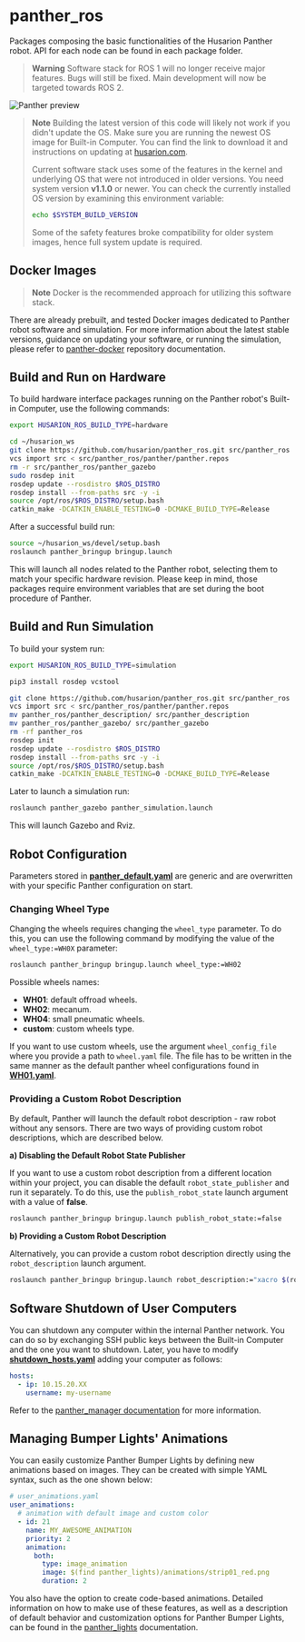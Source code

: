 # panther_ros

Packages composing the basic functionalities of the Husarion Panther robot.
API for each node can be found in each package folder.

> **Warning**
> Software stack for ROS 1 will no longer receive major features. Bugs will still be fixed.
> Main development will now be targeted towards ROS 2.

<picture>
  <source media="(prefers-color-scheme: dark)" srcset="https://github-readme-figures.s3.eu-central-1.amazonaws.com/panther/panther_ros/day_with_lights.png">
  <img alt="Panther preview" src="https://github-readme-figures.s3.eu-central-1.amazonaws.com/panther/panther_ros/day_no_lights.png">
</picture>

> **Note**
> Building the latest version of this code will likely not work if you didn't update the OS. Make sure you are running the newest OS image for Built-in Computer. You can find the link to download it and instructions on updating at [husarion.com](https://husarion.com/manuals/panther/operating-system-reinstallation/#built-in-computer-system-reinstallation).
>
> Current software stack uses some of the features in the kernel and underlying OS that were not introduced in older versions. You need system version **v1.1.0** or newer. You can check the currently installed OS version by examining this environment variable:
> ``` bash
> echo $SYSTEM_BUILD_VERSION
> ```
>
> Some of the safety features broke compatibility for older system images, hence full system update is required.

## Docker Images

> **Note**
>  Docker is the recommended approach for utilizing this software stack.

There are already prebuilt, and tested Docker images dedicated to Panther robot software and simulation. For more information about the latest stable versions, guidance on updating your software, or running the simulation, please refer to [panther-docker](https://github.com/husarion/panther-docker/tree/ros1) repository documentation.

## Build and Run on Hardware

To build hardware interface packages running on the Panther robot's Built-in Computer, use the following commands:
``` bash
export HUSARION_ROS_BUILD_TYPE=hardware

cd ~/husarion_ws
git clone https://github.com/husarion/panther_ros.git src/panther_ros
vcs import src < src/panther_ros/panther/panther.repos
rm -r src/panther_ros/panther_gazebo
sudo rosdep init
rosdep update --rosdistro $ROS_DISTRO
rosdep install --from-paths src -y -i
source /opt/ros/$ROS_DISTRO/setup.bash
catkin_make -DCATKIN_ENABLE_TESTING=0 -DCMAKE_BUILD_TYPE=Release
```

After a successful build run:
``` bash
source ~/husarion_ws/devel/setup.bash
roslaunch panther_bringup bringup.launch
```

This will launch all nodes related to the Panther robot, selecting them to match your specific hardware revision. Please keep in mind, those packages require environment variables that are set during the boot procedure of Panther.

## Build and Run Simulation

To build your system run:
``` bash
export HUSARION_ROS_BUILD_TYPE=simulation

pip3 install rosdep vcstool

git clone https://github.com/husarion/panther_ros.git src/panther_ros
vcs import src < src/panther_ros/panther/panther.repos
mv panther_ros/panther_description/ src/panther_description
mv panther_ros/panther_gazebo/ src/panther_gazebo
rm -rf panther_ros
rosdep init
rosdep update --rosdistro $ROS_DISTRO
rosdep install --from-paths src -y -i
source /opt/ros/$ROS_DISTRO/setup.bash
catkin_make -DCATKIN_ENABLE_TESTING=0 -DCMAKE_BUILD_TYPE=Release
```

Later to launch a simulation run:
``` bash
roslaunch panther_gazebo panther_simulation.launch
```

This will launch Gazebo and Rviz.

## Robot Configuration

Parameters stored in [**panther_default.yaml**](./panther_bringup/config/panther_default.yaml) are generic and are overwritten with your specific Panther configuration on start.

### Changing Wheel Type

Changing the wheels requires changing the `wheel_type` parameter. To do this, you can use the following command by modifying the value of the `wheel_type:=WH0X` parameter:
``` bash
roslaunch panther_bringup bringup.launch wheel_type:=WH02
```

Possible wheels names:
- **WH01**: default offroad wheels.
- **WH02**: mecanum.
- **WH04**: small pneumatic wheels.
- **custom**: custom wheels type.

If you want to use custom wheels, use the argument `wheel_config_file` where you provide a path to `wheel.yaml` file. The file has to be written in the same manner as the default panther wheel configurations found in [**WH01.yaml**](./panther_description/config/WH01.yaml).

### Providing a Custom Robot Description

By default, Panther will launch the default robot description - raw robot without any sensors. There are two ways of providing custom robot descriptions, which are described below.

**a) Disabling the Default Robot State Publisher**

If you want to use a custom robot description from a different location within your project, you can disable the default `robot_state_publisher` and run it separately. To do this, use the `publish_robot_state` launch argument with a value of **false**.

```bash
roslaunch panther_bringup bringup.launch publish_robot_state:=false
```

**b) Providing a Custom Robot Description**

Alternatively, you can provide a custom robot description directly using the `robot_description` launch argument.

```bash
roslaunch panther_bringup bringup.launch robot_description:="xacro $(rospack find my_awesome_package)/urdf/panther.urdf.xacro"
```

## Software Shutdown of User Computers

You can shutdown any computer within the internal Panther network.
You can do so by exchanging SSH public keys between the Built-in Computer and the one you want to shutdown. Later, you have to modify [**shutdown_hosts.yaml**](./panther_bringup/config/shutdown_hosts.yaml) adding your computer as follows:
``` yaml
hosts:
  - ip: 10.15.20.XX
    username: my-username
```
Refer to the [panther_manager documentation](./panther_manager/README.md) for more information.

## Managing Bumper Lights' Animations

You can easily customize Panther Bumper Lights by defining new animations based on images. They can be created with simple YAML syntax, such as the one shown below: 

```yaml
# user_animations.yaml
user_animations:
  # animation with default image and custom color
  - id: 21
    name: MY_AWESOME_ANIMATION
    priority: 2
    animation:
      both:
        type: image_animation
        image: $(find panther_lights)/animations/strip01_red.png
        duration: 2
```

You also have the option to create code-based animations. Detailed information on how to make use of these features, as well as a description of default behavior and customization options for Panther Bumper Lights, can be found in the [panther_lights](./panther_lights/README.md) documentation.

